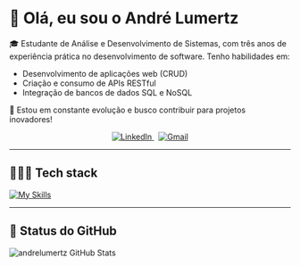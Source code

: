 


# 👋 Olá, eu sou o André Lumertz

🎓 Estudante de Análise e Desenvolvimento de Sistemas, com três anos de experiência prática no desenvolvimento de software. Tenho habilidades em:

- Desenvolvimento de aplicações web (CRUD)
- Criação e consumo de APIs RESTful
- Integração de bancos de dados SQL e NoSQL

🚀 Estou em constante evolução e busco contribuir para projetos inovadores!

<p align="center">
  <a href="https://www.linkedin.com/in/andr%C3%A9-martins-34b347134/" target="_blank">
    <img src="https://img.shields.io/badge/LinkedIn-0077B5?style=for-the-badge&logo=linkedin&logoColor=white" alt="LinkedIn" />
  </a>
  &nbsp;
  <a href="mailto:andrelumertzmartins@gmail.com" target="_blank">
    <img src="https://img.shields.io/badge/Gmail-D14836?style=for-the-badge&logo=gmail&logoColor=white" alt="Gmail" />
  </a>
</p>


---

## 🧑🏻‍💻 Tech stack

[![My Skills](https://skillicons.dev/icons?i=discord,ps,ai,codepen,notion,obsidian,figma,vscode,github,git,npm,md,vite,babel,postman,mysql,mongodb,postgres,py,html,css,bootstrap,jquery,nextjs,nodejs,tailwind,js,ts,react&theme=dark)](https://skillicons.dev)

---

## 🚀 Status do GitHub

![andrelumertz GitHub Stats](https://github-readme-stats.vercel.app/api?username=andrelumertz&show_icons=true&theme=dracula)

